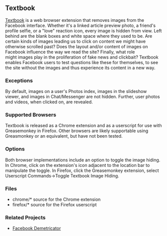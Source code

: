 ## Textbook

[Textbook](http://bengrosser.com/projects/textbook/) is a web browser extension that removes images from the Facebook interface. Whether it's a linked article preview photo, a friend's profile selfie, or a "love" reaction icon, every image is hidden from view. Left behind are the blank boxes and white space where they used to be. Are certain kinds of images leading us to click on content we might have otherwise scrolled past? Does the layout and/or content of images on Facebook influence the way we read the site? Finally, what role might images play in the proliferation of fake news and clickbait? Textbook enables Facebook users to test questions like these for themselves, to see the site without the images and thus experience its content in a new way.

### Exceptions

By default, images on a user's Photos index, images in the slideshow viewer, and images in Chat/Messenger are not hidden. Further, user photos and videos, when clicked on, are revealed.

### Supported Browsers

Textbook is released as a Chrome extension and as a userscript for use with Greasemonkey in Firefox. Other browsers are likely supportable using Greasmonkey or an equivalent, but have not been tested.

### Options

Both browser implementations include an option to toggle the image hiding. In Chrome, click on the extension's icon adjacent to the location bar to manipulate the toggle. In Firefox, click the Greasemonkey extension, select Userscript Commands->Toggle Textbook Image Hiding.

### Files

* chrome/\* source for the Chrome extension
* firefox/\* source for the Firefox userscript

### Related Projects

* [Facebook Demetricator](http://github.com/bengrosser/facebook-demetricator)
